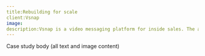 ```yaml
---
title:Rebuilding for scale
client:Vsnap
image:
description:Vsnap is a video messaging platform for inside sales. The app’s mission is to humanize sales interactions to build sustained business relationships. As Vsnap grew and the user-base became more defined, it became clearer to CEO, Dave McLaughlin, that the prototype application in its current state was not scalable. In December 2013, he brought in Chris Swenor as CTO and the East Coast Product development team to rethink the app.
---
```

Case study body (all text and image content)
